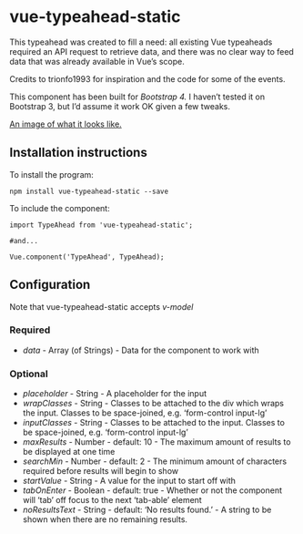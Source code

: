 # vue-typeahead-static

This typeahead was created to fill a need: all existing Vue typeaheads required an API request to retrieve data, and there was no clear way to feed data that was already available in Vue’s scope.

Credits to trionfo1993 for inspiration and  the code for some of the events.

This component has been built for *Bootstrap 4.* I haven’t tested it on Bootstrap 3, but I’d assume it work OK given a few tweaks.

[An image of what it looks like.](https://gyazo.com/acaf451be6b03738539a96423e30ed92)

## Installation instructions

To install the program:

```
npm install vue-typeahead-static --save
```

To include the component:

```
import TypeAhead from 'vue-typeahead-static';

#and...

Vue.component('TypeAhead', TypeAhead);
```

## Configuration
Note that vue-typeahead-static accepts *v-model*

### Required
* *data* - Array (of Strings) - Data for the component to work with

### Optional
* *placeholder* - String - A placeholder for the input
* *wrapClasses* - String - Classes to be attached to the div which wraps the input. Classes to be space-joined, e.g. ‘form-control input-lg’
* *inputClasses* - String - Classes to be attached to the input. Classes to be space-joined, e.g. ‘form-control input-lg’
* *maxResults* - Number - default: 10 - The maximum amount of results to be displayed at one time
* *searchMin* - Number - default: 2 - The minimum amount of characters required before results will begin to show
* *startValue* - String - A value for the input to start off with
* *tabOnEnter* - Boolean - default: true - Whether or not the component will ‘tab’ off focus to the next ‘tab-able’ element
* *noResultsText* - String - default: ‘No results found.’ - A string to be shown when there are no remaining results.